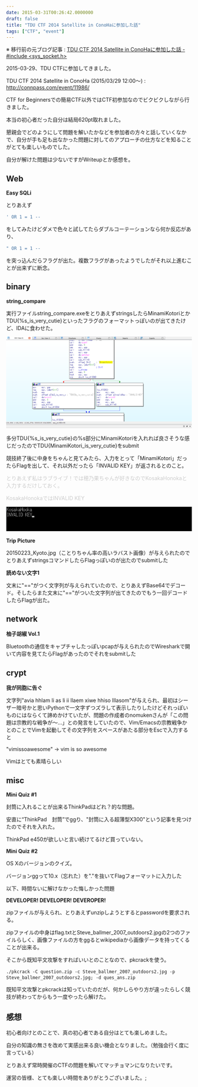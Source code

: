 ```yaml
---
date: 2015-03-31T00:26:42.0000000
draft: false
title: "TDU CTF 2014 Satellite in ConoHaに参加した話"
tags: ["CTF", "event"]
---
```


※ 移行前の元ブログ記事 : [TDU CTF 2014 Satellite in ConoHaに参加した話 - #include <sys_socket.h>](https://socketo.hatenablog.jp/entry/2015/03/31/002642_1) 

2015-03-29、TDU CTFに参加してきました。


TDU CTF 2014 Satellite in ConoHa (2015/03/29 12:00〜) : http://connpass.com/event/11986/

CTF for Beginnersでの簡易CTF以外ではCTF初参加なのでビクビクしながら行きました。

本当の初心者だった自分は結局620pt取れました。

懇親会でどのようにして問題を解いたかなどを参加者の方々と話していくなかで、自分が手も足も出なかった問題に対してのアプローチの仕方などを知ることがとても楽しいものでした。

自分が解けた問題は少ないですがWriteupとか感想を。

## Web

**Easy SQLi**

とりあえず

``` javascript
' OR 1 = 1 --
```

をしてみたけどダメで色々と試してたらダブルコーテーションなら何か反応があり、

``` javascript
" OR 1 = 1 --
```

を突っ込んだらフラグが出た。複数フラグがあったようでしたがそれ以上進むことが出来ずに断念。

## binary

**string_compare**

実行ファイルstring_compare.exeをとりあえずstringsしたらMinamiKotoriとかTDU{%s_is_very_cutie}といったフラグのフォーマットっぽいのが出てきたけど、IDAに食わせた。

![f:id:sockets:20150330193248p:plain](20150330193248.png "f:id:sockets:20150330193248p:plain")

多分TDU{%s_is_very_cutie}の%s部分にMinamiKotoriを入れれば良さそうな感じだったのでTDU{MinamiKotori_is_very_cutie}をsubmit

競技終了後に中身をちゃんと見てみたら、入力をとって「MinamiKotori」だったらFlagを出して、それ以外だったら「INVALID KEY」が返されるとのこと。

<span style="color: #cccccc;">とりあえず私はラブライブ！では穂乃果ちゃんが好きなのでKosakaHonokaと入力するだけしておく。</span>

<span style="color: #cccccc;">KosakaHonokaではINVALID KEY</span>

![f:id:sockets:20150330193908p:plain](20150330193908.png "f:id:sockets:20150330193908p:plain")

**Trip Picture**

20150223_Kyoto.jpg（ことりちゃん率の高いラバスト画像）が与えられたのでとりあえずstringsコマンドしたらFlagっぽいのが出たのでsubmitした

**読めない文字1**

文末に"=="がつく文字列が与えられていたので、とりあえずBase64でデコード。そしたらまた文末に"=="がついた文字列が出てきたのでもう一回デコードしたらFlagが出た。

## network

**柚子胡椒 Vol.1**

Bluetoothの通信をキャプチャしたっぽいpcapが与えられたのでWiresharkで開いて内容を見てたらFlagがあったのでそれをsubmitした

## crypt

**我が同胞に告ぐ**

文字列"avia hhlam li as li ii llaem xiwe hhiso lllasom"が与えられ、最初はシーザー暗号かと思いPythonで一文字ずつズラして表示したりしたけどそれっぽいものにはならくて諦めかけていたが、問題の作成者のnomukenさんが「この問題は宗教的な戦争が～…」との発言をしていたので、Vim/Emacsの宗教戦争かとのことでVimを起動してその文字列をスペースがあたる部分をEscで入力すると

"vimissoawesome" → vim is so awesome

Vimはとても素晴らしい

## misc

**Mini Quiz #1**

封筒に入れることが出来るThinkPadはどれ？的な問題。

安直に“ThinkPad　封筒”でggり、"封筒に入る超薄型X300"という記事を見つけたのでそれを入れた。

ThinkPad e450が欲しいと言い続けてるけど買っていない。

**Mini Quiz #2**

OS Xのバージョンのクイズ。

バージョンggって10.x（忘れた）を"."を抜いてFlagフォーマットに入力した

以下、時間ないに解けなかった悔しかった問題

**DEVELOPER! DEVELOPER! DEVEROPER!**

zipファイルが与えられ、とりあえずunzipしようとするとpasswordを要求される。

zipファイルの中身はflag.txtとSteve_ballmer_2007_outdoors2.jpgの2つのファイルらしく、画像ファイルの方をggるとwikipediaから画像データを持ってくることが出来る。

そこから既知平文攻撃をすればいいとのことなので、pkcrackを使う。

``` shell
./pkcrack -C question.zip -c Steve_ballmer_2007_outdoors2.jpg -p Steve_ballmer_2007_outdoors2.jpg; -d ques_ans.zip
```

既知平文攻撃とpkcrackは知っていたのだが、何かしらやり方が違ったらしく競技が終わってからもう一度やったら解けた。

## 感想

初心者向けとのことで、真の初心者である自分はとても楽しめました。

自分の知識の無さを改めて実感出来る良い機会となりました。（勉強会行く度に言っている）

とりあえず常時開催のCTFの問題を解いてマッチョマンになりたいです。

運営の皆様、とても楽しい時間をありがとうございました。;